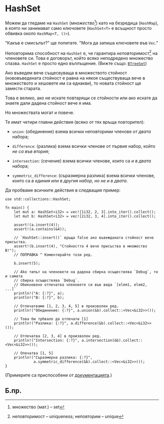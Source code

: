 # HashSet

Можем да гледаме на `HashSet` (_множество_[^set]) като на безредица (`HashMap`), в
която ни занимават само ключовете (`HashSet<T>` е всъщност просто обвивка около
`HashMap<T, ()>`).

"Какъв е смисълът?" ще попитате. "Мога да запиша ключовете във `Vec`."

Неповторима способност на `HashSet` е, че гарантира _неповторимост_[^unique] на членовете
си. Това е договорът, който всяко неподредено множество спазва. `HashSet` е просто
едно въплъщение. (Вижте също: [`BTreeSet`][treeset])

Ако въведем вече същесвуваща в множеството стойност (нововъведената стойност е равна
на някоя съществуваща вече в множеството и хешовете им са еднакви), то новата
стойност ще замести старата.

Това е велико, ако не искате повтарящи се стойности или ако искате да знаете
дали дадена стойност вече я има.

Но множествата могат и повече.

Те имат четири главни действия (всяко от тях връща повторител):

* `union`: (обединение) взема всички неповторими членове _от двата_ набора;

* `difference`: (разлика) взема всички членове от първия набор, който _не са във втория_;

* `intersection`: (сечение) взема всички членове, които са _и в двата_ набора;

* `symmetric_difference`: (съразмерна разлика) взема всички членове, които са _в единия или в другия набор, но не и в двата_.

Да пробваме всичките действия в следващия пример:

```rust,editable,ignore,mdbook-runnable
use std::collections::HashSet;

fn main() {
    let mut a: HashSet<i32> = vec![1i32, 2, 3].into_iter().collect();
    let mut b: HashSet<i32> = vec![2i32, 3, 4].into_iter().collect();

    assert!(a.insert(4));
    assert!(a.contains(&4));

    // `HashSet::insert()` връща false ако въвежданата стойност вече присъства.
    assert!(b.insert(4), "Стойността 4 вече присъства в множество B!");
    // ПОПРАВКА ^ Коментирайте този ред.

    b.insert(5);

    // Ako типът на членовете на дадена сбирка осъществява `Debug`, то и самата
    // сбирка осъществява `Debug`.
    // Обикновено отпечатва членовете си във вида `[elem1, elem2, ...]`
    println!("A: {:?}", a);
    println!("B: {:?}", b);

    // Отпечатваме [1, 2, 3, 4, 5] в произволен ред.
    println!("Обединение: {:?}", a.union(&b).collect::<Vec<&i32>>());

    // Това би трбвало да отпечати [1]
    println!("Разлика: {:?}", a.difference(&b).collect::<Vec<&i32>>());

    // Отпечатва [2, 3, 4] в произволен ред.
    println!("Intersection: {:?}", a.intersection(&b).collect::<Vec<&i32>>());

    // Опечатва [1, 5]
    println!("Съразмерна разлика: {:?}",
             a.symmetric_difference(&b).collect::<Vec<&i32>>());
}
```

(Примерите са приспособени от [документацията][hash-set].)

## Б.пр.

[^set]: множество (мат.) – set 

[^unique]: неповторимост – uniqueness; неповторим – unique

[treeset]: https://doc.rust-lang.org/std/collections/struct.BTreeSet.html
[hash-set]: https://doc.rust-lang.org/std/collections/struct.HashSet.html#method.difference
